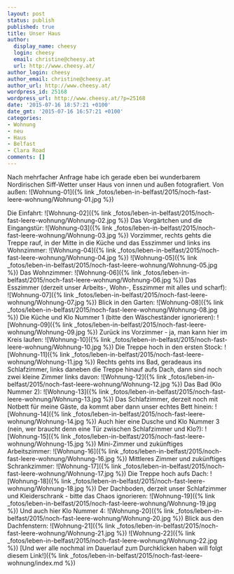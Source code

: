 ```yaml
---
layout: post
status: publish
published: true
title: Unser Haus
author:
  display_name: cheesy
  login: cheesy
  email: christine@cheesy.at
  url: http://www.cheesy.at/
author_login: cheesy
author_email: christine@cheesy.at
author_url: http://www.cheesy.at/
wordpress_id: 25168
wordpress_url: http://www.cheesy.at/?p=25168
date: '2015-07-16 18:57:21 +0100'
date_gmt: '2015-07-16 16:57:21 +0100'
categories:
- Wohnung
- neu
- Haus
- Belfast
- Clara Road
comments: []
---
```

Nach mehrfacher Anfrage habe ich gerade eben bei wunderbarem Nordirischen Siff-Wetter unser Haus von innen und außen fotografiert.
Von außen:
 ![Wohnung-01]({% link _fotos/leben-in-belfast/2015/noch-fast-leere-wohnung/Wohnung-01.jpg %})
<!--more-->
Die Einfahrt:
 ![Wohnung-02]({% link _fotos/leben-in-belfast/2015/noch-fast-leere-wohnung/Wohnung-02.jpg %})
Das Vorgärtchen und die Eingangstür:
 ![Wohnung-03]({% link _fotos/leben-in-belfast/2015/noch-fast-leere-wohnung/Wohnung-03.jpg %})
Vorzimmer, rechts gehts die Treppe rauf, in der Mitte in die Küche und das Esszimmer und links ins Wohnzimmer:
 ![Wohnung-04]({% link _fotos/leben-in-belfast/2015/noch-fast-leere-wohnung/Wohnung-04.jpg %})
 ![Wohnung-05]({% link _fotos/leben-in-belfast/2015/noch-fast-leere-wohnung/Wohnung-05.jpg %})
Das Wohnzimmer:
 ![Wohnung-06]({% link _fotos/leben-in-belfast/2015/noch-fast-leere-wohnung/Wohnung-06.jpg %})
Das Esszimmer (derzeit unser Arbeits-, Wohn-, Esszimmer mit alles und scharf):
 ![Wohnung-07]({% link _fotos/leben-in-belfast/2015/noch-fast-leere-wohnung/Wohnung-07.jpg %})
Blick in den Garten:
 ![Wohnung-08]({% link _fotos/leben-in-belfast/2015/noch-fast-leere-wohnung/Wohnung-08.jpg %})
Die Küche und Klo Nummer 1 (bitte den Wäscheständer ignorieren):
 ![Wohnung-09]({% link _fotos/leben-in-belfast/2015/noch-fast-leere-wohnung/Wohnung-09.jpg %})
Zurück ins Vorzimmer - ja, man kann hier im Kreis laufen:
 ![Wohnung-10]({% link _fotos/leben-in-belfast/2015/noch-fast-leere-wohnung/Wohnung-10.jpg %})
Die Treppe hoch in den ersten Stock:
 ![Wohnung-11]({% link _fotos/leben-in-belfast/2015/noch-fast-leere-wohnung/Wohnung-11.jpg %})
Rechts gehts ins Bad, geradeaus ins Schlafzimmer, links daneben die Treppe hinauf aufs Dach, dann sind noch zwei kleine Zimmer links davon:
 ![Wohnung-12]({% link _fotos/leben-in-belfast/2015/noch-fast-leere-wohnung/Wohnung-12.jpg %})
Das Bad (Klo Nummer 2):
 ![Wohnung-13]({% link _fotos/leben-in-belfast/2015/noch-fast-leere-wohnung/Wohnung-13.jpg %})
Das Schlafzimmer, derzeit noch mit Notbett für meine Gäste, da kommt aber dann unser echtes Bett hinein:
 ![Wohnung-14]({% link _fotos/leben-in-belfast/2015/noch-fast-leere-wohnung/Wohnung-14.jpg %})
Auch hier eine Dusche und Klo Nummer 3 (nein, wer braucht denn eine Tür zwischen Schlafzimmer und Klo?):
 ![Wohnung-15]({% link _fotos/leben-in-belfast/2015/noch-fast-leere-wohnung/Wohnung-15.jpg %})
Mini-Zimmer und zukünftiges Arbeitszimmer:
 ![Wohnung-16]({% link _fotos/leben-in-belfast/2015/noch-fast-leere-wohnung/Wohnung-16.jpg %})
Mittleres Zimmer und zukünftiges Schrankzimmer:
 ![Wohnung-17]({% link _fotos/leben-in-belfast/2015/noch-fast-leere-wohnung/Wohnung-17.jpg %})
Die Treppe hoch aufs Dach:
 ![Wohnung-18]({% link _fotos/leben-in-belfast/2015/noch-fast-leere-wohnung/Wohnung-18.jpg %})
Der Dachboden, derzeit unser Schlafzimmer und Kleiderschrank - bitte das Chaos ignorieren:
 ![Wohnung-19]({% link _fotos/leben-in-belfast/2015/noch-fast-leere-wohnung/Wohnung-19.jpg %})
Und auch hier Klo Nummer 4:
 ![Wohnung-20]({% link _fotos/leben-in-belfast/2015/noch-fast-leere-wohnung/Wohnung-20.jpg %})
Blick aus den Dachfenstern:
 ![Wohnung-21]({% link _fotos/leben-in-belfast/2015/noch-fast-leere-wohnung/Wohnung-21.jpg %})
 ![Wohnung-22]({% link _fotos/leben-in-belfast/2015/noch-fast-leere-wohnung/Wohnung-22.jpg %})
[Und wer alle nochmal im Dauerlauf zum Durchklicken haben will folgt diesem Link!]({% link _fotos/leben-in-belfast/2015/noch-fast-leere-wohnung/index.md %})
